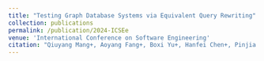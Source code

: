 ```yaml
---
title: "Testing Graph Database Systems via Equivalent Query Rewriting"
collection: publications
permalink: /publication/2024-ICSEe
venue: 'International Conference on Software Engineering'
citation: "Qiuyang Mang+, Aoyang Fang+, Boxi Yu+, Hanfei Chen+, Pinjia He. <br><i>ICSE'24: International Conference on Software Engineering</i>"
---
```

